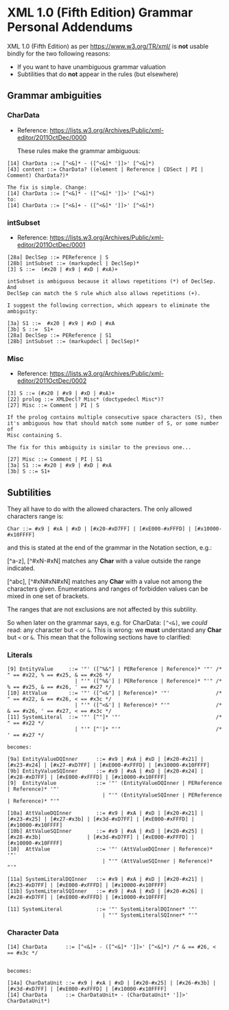 # XML 1.0 (Fifth Edition) Grammar Personal Addendums

XML 1.0 (Fifth Edition) as per https://www.w3.org/TR/xml/ is **not** usable bindly for the two following reasons:

+ If you want to have unambiguous grammar valuation
+ Subtilities that do **not** appear in the rules (but elsewhere)

## Grammar ambiguities

### CharData

+ Reference: https://lists.w3.org/Archives/Public/xml-editor/2011OctDec/0000

    These rules make the grammar ambiguous:

```
[14] CharData ::= [^<&]* - ([^<&]* ']]>' [^<&]*)
[43] content ::= CharData? ((element | Reference | CDSect | PI | Comment) CharData?)*

The fix is simple. Change:
[14] CharData ::= [^<&]* - ([^<&]* ']]>' [^<&]*)
to:
[14] CharData ::= [^<&]+ - ([^<&]* ']]>' [^<&]*)
```
### intSubset

+ Reference: https://lists.w3.org/Archives/Public/xml-editor/2011OctDec/0001

```
[28a] DeclSep ::= PEReference | S
[28b] intSubset	::= (markupdecl | DeclSep)*
[3] S ::=  (#x20 | #x9 | #xD | #xA)+

intSubset is ambiguous because it allows repetitions (*) of DeclSep. And 
DeclSep can match the S rule which also allows repetitions (+).

I suggest the following correction, which appears to eliminate the 
ambiguity:

[3a] S1 ::=  #x20 | #x9 | #xD | #xA
[3b] S ::=  S1+
[28a] DeclSep ::= PEReference | S1
[28b] intSubset	::= (markupdecl | DeclSep)*
```

### Misc

+ Reference: https://lists.w3.org/Archives/Public/xml-editor/2011OctDec/0002

```
[3] S ::= (#x20 | #x9 | #xD | #xA)+
[22] prolog ::= XMLDecl? Misc* (doctypedecl Misc*)?
[27] Misc ::= Comment | PI | S

If the prolog contains multiple consecutive space characters (S), then 
it's ambiguous how that should match some number of S, or some number of 
Misc containing S.

The fix for this ambiguity is similar to the previous one...

[27] Misc ::= Comment | PI | S1
[3a] S1 ::= #x20 | #x9 | #xD | #xA
[3b] S ::= S1+
```

## Subtilities

They all have to do with the allowed characters. The only allowed characters range is:

```
Char ::= #x9 | #xA | #xD | [#x20-#xD7FF] | [#xE000-#xFFFD] | [#x10000-#x10FFFF]
```

and this is stated at the end of the grammar in the Notation section, e.g.:

[^a-z], [^#xN-#xN] matches any **Char** with a value outside the range indicated.

[^abc], [^#xN#xN#xN] matches any **Char** with a value not among the characters given. Enumerations and ranges of forbidden values can be mixed in one set of brackets.

The ranges that are not exclusions are not affected by this subtility.

So when later on the grammar says, e.g. for CharData: `[^<&]`, we _could_ read: any character but `<` or `&`. This is wrong: we **must** understand any **Char** but `<` or `&`. This mean that the following sections have to clarified:

### Literals

```
[9] EntityValue     ::= '"' ([^%&"] | PEReference | Reference)* '"' /* " == #x22, % == #x25, & == #x26 */
                      | "'" ([^%&'] | PEReference | Reference)* "'" /* % == #x25, & == #x26, ' == #x27 */
[10] AttValue       ::= '"' ([^<&"] | Reference)* '"'               /* " == #x22, & == #x26, < == #x3c */
                      | "'" ([^<&'] | Reference)* "'"               /* & == #x26, ' == #x27, < == #x3c */
[11] SystemLiteral  ::= '"' [^"]* '"'                               /* " == #x22 */
                      | "'" [^']* "'"                               /* ' == #x27 */

becomes:

[9a] EntityValueDQInner      ::= #x9 | #xA | #xD | [#x20-#x21] | [#x23-#x24] | [#x27-#xD7FF] | [#xE000-#xFFFD] | [#x10000-#x10FFFF]
[9b] EntityValueSQInner      ::= #x9 | #xA | #xD | [#x20-#x24] |               [#x28-#xD7FF] | [#xE000-#xFFFD] | [#x10000-#x10FFFF]
[9]  EntityValue             ::= '"' (EntityValueDQInner | PEReference | Reference)* '"'
                               | "'" (EntityValueSQInner | PEReference | Reference)* "'"

[10a] AttValueDQInner        ::= #x9 | #xA | #xD | [#x20-#x21] | [#x23-#x25] | [#x27-#x3b] | [#x3d-#xD7FF] | [#xE000-#xFFFD] | [#x10000-#x10FFFF]
[10b] AttValueSQInner        ::= #x9 | #xA | #xD | [#x20-#x25] | [#x28-#x3b]               | [#x3d-#xD7FF] | [#xE000-#xFFFD] | [#x10000-#x10FFFF]
[10]  AttValue               ::= '"' (AttValueDQInner | Reference)* '"'
                               | "'" (AttValueSQInner | Reference)* "'"

[11a] SystemLiteralDQInner   ::= #x9 | #xA | #xD | [#x20-#x21] | [#x23-#xD7FF] | [#xE000-#xFFFD] | [#x10000-#x10FFFF]
[11b] SystemLiteralSQInner   ::= #x9 | #xA | #xD | [#x20-#x26] | [#x28-#xD7FF] | [#xE000-#xFFFD] | [#x10000-#x10FFFF]

[11] SystemLiteral           ::= '"' SystemLiteralDQInner* '"'
                               | "'" SystemLiteralSQInner* "'"
```

### Character Data

```
[14] CharData      ::= [^<&]+ - ([^<&]* ']]>' [^<&]*) /* & == #26, < == #x3c */


becomes:

[14a] CharDataUnit ::= #x9 | #xA | #xD | [#x20-#x25] | [#x26-#x3b] | [#x3d-#xD7FF] | [#xE000-#xFFFD] | [#x10000-#x10FFFF]
[14] CharData      ::= CharDataUnit+ - (CharDataUnit* ']]>' CharDataUnit*)
```

